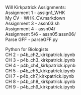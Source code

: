 Will Kirkpatrick Assignments:<br>
Assignment 1 - assign1_WHK<br>
My CV - WHK_CV.markdown<br>
Assignment 3 -  assn03.sh<br>
Assignment 4 - assn04/<br>
Assignment 5/6 - assn05:assn06/<br>
Parse GFF - parseGFF.py

Python for Biologists<br>
CH 2 - p4b_ch2_kirkpatrick.ipynb<br>
CH 3 - p4b_ch3_kirkpatrick.ipynb<br>
CH 4 - p4b_ch4_kirkpatrick.ipynb<br>
CH 5 - p4b_ch5_kirkpatrick.ipynb<br>
CH 7 - p4b_ch7_kirkpatrick.ipynb<br>
CH 8 - p4b_ch8_kirkpatrick.ipynb<br>
CH 9 - p4b_ch9_kirkpatrick.ipynb<br>
